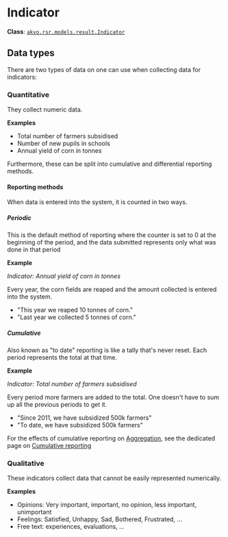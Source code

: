 # Indicator

**Class**: [`akvo.rsr.models.result.Indicator`](#akvo.rsr.models.result.Indicator)

## Data types

There are two types of data on one can use when collecting data for indicators:

### Quantitative

They collect numeric data.

**Examples**

 - Total number of farmers subsidised
 - Number of new pupils in schools
 - Annual yield of corn in tonnes

Furthermore, these can be split into cumulative and differential reporting methods.

#### Reporting methods

When data is entered into the system, it is counted in two ways.

##### Periodic

This is the default method of reporting where the counter is set to 0 at the beginning of the period,
 and the data submitted represents only what was done in that period

**Example**

_Indicator: Annual yield of corn in tonnes_

Every year, the corn fields are reaped and the amount collected is entered into the system.

 - "This year we reaped 10 tonnes of corn."
 - "Last year we collected 5 tonnes of corn."

##### Cumulative

Also known as "to date" reporting is like a tally that's never reset.
Each period represents the total at that time.

**Example**

_Indicator: Total number of farmers subsidised_

Every period more farmers are added to the total.
One doesn't have to sum up all the previous periods to get it.

 - "Since 2011, we have subsidized 500k farmers"
 - "To date, we have subsidized 500k farmers"

For the effects of cumulative reporting on [Aggregation](aggregation.md), 
 see the dedicated page on [Cumulative reporting](cumulative_reporting.md)

### Qualitative

These indicators collect data that cannot be easily represented numerically.

**Examples**

 - Opinions: Very important, important, no opinion, less important, unimportant
 - Feelings: Satisfied, Unhappy, Sad, Bothered, Frustrated, ...
 - Free text: experiences, evaluations, ...
